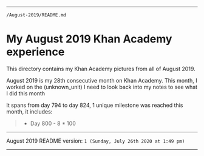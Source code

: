 
***

`/August-2019/README.md`

# My August 2019 Khan Academy experience

This directory contains my Khan Academy pictures from all of August 2019.

August 2019 is my 28th consecutive month on Khan Academy. This month, I worked on the (unknown_unit) I need to look back into my notes to see what I did this month

It spans from day 794 to day 824, 1 unique milestone was reached this month, it includes:

> * Day 800 - 8 * 100

***

August 2019 README version: `1 (Sunday, July 26th 2020 at 1:49 pm)`

***
